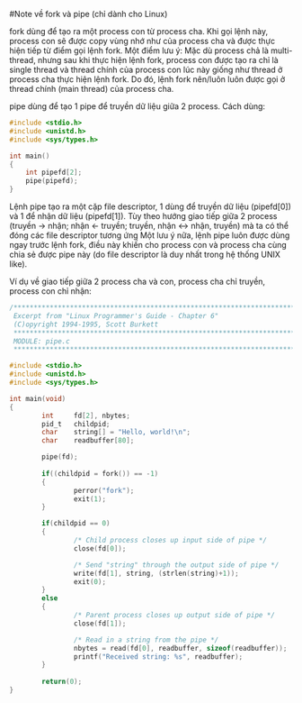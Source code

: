 #Note về fork và pipe (chỉ dành cho Linux)

fork dùng để tạo ra một process con từ process cha. Khi gọi lệnh này, process con sẽ được copy vùng nhớ như của process cha và được thực hiện tiếp từ điểm gọi lệnh fork.
Một điểm lưu ý: Mặc dù process chả là multi-thread, nhưng sau khi thực hiện lệnh fork, process con được tạo ra chỉ là single thread và thread chính của process con lúc này giống như thread ở process cha thực hiện lệnh fork.
Do đó, lệnh fork nên/luôn luôn được gọi ở thread chính (main thread) của process cha.

pipe dùng để tạo 1 pipe để truyền dữ liệu giữa 2 process.
Cách dùng:
```c
#include <stdio.h>
#include <unistd.h>
#include <sys/types.h>

int main()
{
	int pipefd[2];
	pipe(pipefd);
}
```
Lệnh pipe tạo ra một cặp file descriptor, 1 dùng để truyền dữ liệu (pipefd[0]) và 1 để nhận dữ liệu (pipefd[1]).
Tùy theo hướng giao tiếp giữa 2 process (truyền -> nhận; nhận <- truyền; truyền, nhận <-> nhận, truyền) mà ta có thể đóng các file descriptor tương ứng
Một lưu ý nữa, lệnh pipe luôn được dùng ngay trước lệnh fork, điều này khiến cho process con và process cha cùng chia sẻ được pipe này (do file descriptor là duy nhất trong hệ thống UNIX like).

Ví dụ về giao tiếp giữa 2 process cha và con, process cha chỉ truyền, process con chỉ nhận:

```c
/*****************************************************************************
 Excerpt from "Linux Programmer's Guide - Chapter 6"
 (C)opyright 1994-1995, Scott Burkett
 ***************************************************************************** 
 MODULE: pipe.c
 *****************************************************************************/

#include <stdio.h>
#include <unistd.h>
#include <sys/types.h>

int main(void)
{
        int     fd[2], nbytes;
        pid_t   childpid;
        char    string[] = "Hello, world!\n";
        char    readbuffer[80];

        pipe(fd);
        
        if((childpid = fork()) == -1)
        {
                perror("fork");
                exit(1);
        }

        if(childpid == 0)
        {
                /* Child process closes up input side of pipe */
                close(fd[0]);

                /* Send "string" through the output side of pipe */
                write(fd[1], string, (strlen(string)+1));
                exit(0);
        }
        else
        {
                /* Parent process closes up output side of pipe */
                close(fd[1]);

                /* Read in a string from the pipe */
                nbytes = read(fd[0], readbuffer, sizeof(readbuffer));
                printf("Received string: %s", readbuffer);
        }
        
        return(0);
}

```